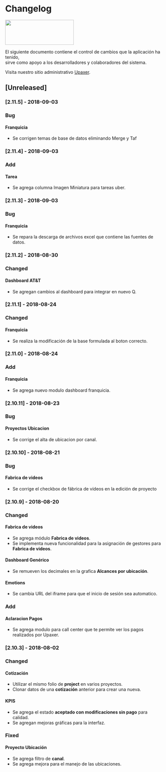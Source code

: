# Changelog
<img src="https://administrador.upaxer.com/assets/images/positivoxhdpi.png" width="220" height="80">

El siguiente documento contiene el control de cambios que la aplicación ha tenido,  
sirve como apoyo a los desarrolladores y colaboradores del sistema.

Visita nuestro sitio administrativo [Upaxer](https://administrador.upaxer.com/).

## [Unreleased]
### [2.11.5] - 2018-09-03
### Bug
#### Franquicia
- Se corrigen temas de base de datos eliminando Merge y Taf

### [2.11.4] - 2018-09-03
### Add
#### Tarea
- Se agrega columna Imagen Miniatura para tareas uber.

### [2.11.3] - 2018-09-03
### Bug
#### Franquicia
- Se repara la descarga de archivos excel que contiene las fuentes de datos.

### [2.11.2] - 2018-08-30
### Changed
#### Dashboard AT&T
- Se agregan cambios al dashboard para integrar en nuevo Q.

### [2.11.1] - 2018-08-24
### Changed
#### Franquicia
- Se realiza la modificación de la base formulada al boton correcto.

### [2.11.0] - 2018-08-24
### Add
#### Franquicia
- Se agrega nuevo modulo dashboard franquicia.

### [2.10.11] - 2018-08-23
### Bug
#### Proyectos Ubicacion
- Se corrige el alta de ubicacion por canal.

### [2.10.10] - 2018-08-21
### Bug
#### Fabrica de videos
- Se corrige el checkbox de fábrica de vídeos en la edición de proyecto

### [2.10.9] - 2018-08-20
### Changed
#### Fabrica de videos
- Se agrega  módulo **Fabrica de videos**.
- Se implementa nueva funcionalidad para la asignación de gestores para **Fabrica de videos**.

#### Dashboard Genérico
- Se remueven los decimales en la grafica **Alcances por ubicación**.

#### Emotions
- Se cambia URL del iframe para que el inicio de sesión sea automatico.

### Add
#### Aclaracion Pagos
- Se agrega modulo para call center que te permite ver los pagos realizados por Upaxer.

### [2.10.3] - 2018-08-02
### Changed
#### Cotización
- Utilizar el mismo folio de **project** en varios proyectos.
- Clonar datos de una **cotización** anterior para crear una nueva.

#### KPIS
- Se agrega el estado **aceptado con modificaciones sin pago** para calidad.
- Se agregan mejoras gráficas para la interfaz.

### Fixed
#### Proyecto Ubicación
- Se agrega filtro de **canal**.
- Se agrega mejora para el manejo de las ubicaciones.
